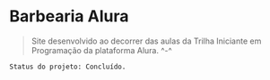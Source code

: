 <h1> Barbearia Alura </h1>

> Site desenvolvido ao decorrer das aulas da Trilha Iniciante em Programação da plataforma Alura. ^-^

```
Status do projeto: Concluído.
```
